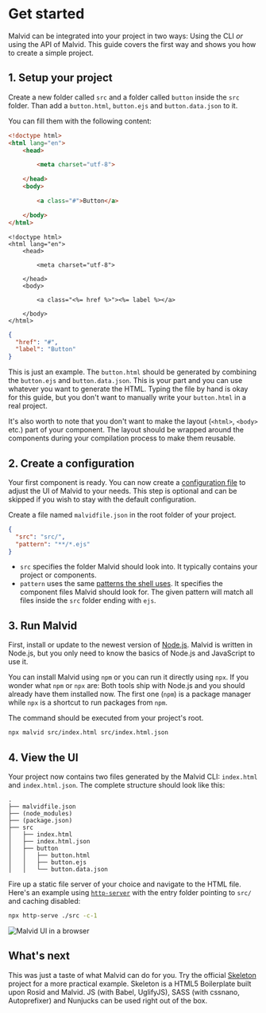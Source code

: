 # Get started

Malvid can be integrated into your project in two ways: Using the CLI *or* using the API of Malvid. This guide covers the first way and shows you how to create a simple project.

## 1. Setup your project

Create a new folder called `src` and a folder called `button` inside the `src` folder. Than add a `button.html`, `button.ejs` and `button.data.json` to it.

You can fill them with the following content:

```html
<!doctype html>
<html lang="en">
	<head>

		<meta charset="utf-8">

	</head>
	<body>

		<a class="#">Button</a>

	</body>
</html>
```

```ejs
<!doctype html>
<html lang="en">
	<head>

		<meta charset="utf-8">

	</head>
	<body>

		<a class="<%= href %>"><%= label %></a>

	</body>
</html>
```

```json
{
  "href": "#",
  "label": "Button"
}
```

This is just an example. The `button.html` should be generated by combining the `button.ejs` and `button.data.json`. This is your part and you can use whatever you want to generate the HTML. Typing the file by hand is okay for this guide, but you don't want to manually write your `button.html` in a real project.

It's also worth to note that you don't want to make the layout (`<html>`, `<body>` etc.) part of your component. The layout should be wrapped around the components during your compilation process to make them reusable.

## 2. Create a configuration

Your first component is ready. You can now create a [configuration file](Get%20started.md) to adjust the UI of Malvid to your needs. This step is optional and can be skipped if you wish to stay with the default configuration.

Create a file named `malvidfile.json` in the root folder of your project.

```json
{
  "src": "src/",
  "pattern": "**/*.ejs"
}
```

- `src` specifies the folder Malvid should look into. It typically contains your project or components.
- `pattern` uses the same [patterns the shell uses](https://github.com/isaacs/node-glob). It specifies the component files Malvid should look for. The given pattern will match all files inside the `src` folder ending with `ejs`.

## 3. Run Malvid

First, install or update to the newest version of [Node.js](https://nodejs.org). Malvid is written in Node.js, but you only need to know the basics of Node.js and JavaScript to use it.

You can install Malvid using `npm` or you can run it directly using `npx`. If you wonder what `npm` or `npx` are: Both tools ship with Node.js and you should already have them installed now. The first one (`npm`) is a package manager while `npx` is a shortcut to run packages from `npm`.

The command should be executed from your project's root.

```sh
npx malvid src/index.html src/index.html.json
```

## 4. View the UI

Your project now contains two files generated by the Malvid CLI: `index.html` and `index.html.json`. The complete structure should look like this:

```
.
├── malvidfile.json
├── (node_modules)
├── (package.json)
├── src
│   ├── index.html
│   ├── index.html.json
│   ├── button
│   │   ├── button.html
│   │   ├── button.ejs
│   │   └── button.data.json
```

Fire up a static file server of your choice and navigate to the HTML file. Here's an example using [`http-server`](https://github.com/indexzero/http-server) with the entry folder pointing to `src/` and caching disabled:

```sh
npx http-serve ./src -c-1
```

![Malvid UI in a browser](http://s.electerious.com/images/malvid/get-started.png)

## What's next

This was just a taste of what Malvid can do for you. Try the official [Skeleton](https://github.com/electerious/Skeleton-Components) project for a more practical example. Skeleton is a HTML5 Boilerplate built upon Rosid and Malvid. JS (with Babel, UglifyJS), SASS (with cssnano, Autoprefixer) and Nunjucks can be used right out of the box.